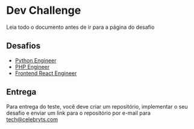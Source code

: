 # Dev Challenge
Leia todo o documento antes de ir para a página do desafio

## Desafios
- [Python Engineer](/python_engineer)
- [PHP Engineer](/php_engineer)
- [Frontend React Engineer](/frontend_engineer)

## Entrega
Para entrega do teste, você deve criar um repositório, implementar o seu desafio e enviar um link para o repositório por e-mail para tech@celebryts.com
